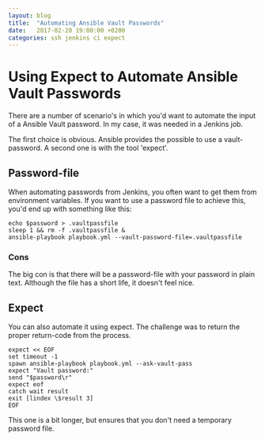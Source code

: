 ```yaml
---
layout: blog
title:  "Automating Ansible Vault Passwords"
date:   2017-02-20 19:00:00 +0200
categories: ssh jenkins ci expect
---
```

# Using Expect to Automate Ansible Vault Passwords

There are a number of scenario's in which you'd want to automate the input of a Ansible Vault password.
In my case, it was needed in a Jenkins job.

The first choice is obvious. Ansible provides the possible to use a vault-password.
A second one is with the tool 'expect'.

## Password-file
When automating passwords from Jenkins, you often want to get them from environment variables.
If you want to use a password file to achieve this, you'd end up with something like this:
```
echo $password > .vaultpassfile
sleep 1 && rm -f .vaultpassfile &
ansible-playbook playbook.yml --vault-password-file=.vaultpassfile

```
### Cons
The big con is that there will be a password-file with your password in plain text.
Although the file has a short life, it doesn't feel nice.


## Expect
You can also automate it using expect.
The challenge was to return the proper return-code from the process.

```
expect << EOF
set timeout -1
spawn ansible-playbook playbook.yml --ask-vault-pass
expect "Vault password:"
send "$password\r"
expect eof
catch wait result
exit [lindex \$result 3]
EOF
```

This one is a bit longer, but ensures that you don't need a temporary password file.

